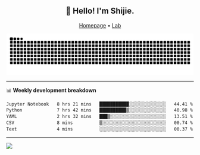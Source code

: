 <h2 align="center">👋 Hello! I'm Shijie.</h2>
<p align="center">
  <a href="https://xu-shi-jie.github.io"> Homepage</a> •
  <a href="https://onoda-lab.jp"> Lab </a>
</p>

![Snake animation](https://github.com/xu-shi-jie/xu-shi-jie/blob/output/github-snake.svg)


-------

📊 **Weekly development breakdown**
<!--START_SECTION:waka-->

```txt
Jupyter Notebook   8 hrs 21 mins   ███████████░░░░░░░░░░░░░░   44.41 %
Python             7 hrs 42 mins   ██████████▒░░░░░░░░░░░░░░   40.98 %
YAML               2 hrs 32 mins   ███▒░░░░░░░░░░░░░░░░░░░░░   13.51 %
CSV                8 mins          ▒░░░░░░░░░░░░░░░░░░░░░░░░   00.74 %
Text               4 mins          ░░░░░░░░░░░░░░░░░░░░░░░░░   00.37 %
```

<!--END_SECTION:waka-->

-------
![](https://komarev.com/ghpvc/?username=xu-shi-jie&style=flat-square&color=blue) 
